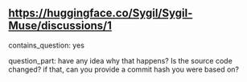 ## https://huggingface.co/Sygil/Sygil-Muse/discussions/1

contains_question: yes

question_part: have any idea why that happens? 
Is the source code changed? if that, can you provide a commit hash you were based on?